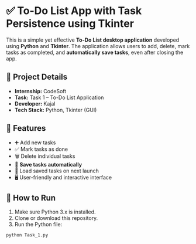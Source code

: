 # ✅ To-Do List App with Task Persistence using Tkinter

This is a simple yet effective **To-Do List desktop application** developed using **Python** and **Tkinter**. The application allows users to add, delete, mark tasks as completed, and **automatically save tasks**, even after closing the app.

## 💼 Project Details

- **Internship:** CodeSoft
- **Task:** Task 1 – To-Do List Application
- **Developer:** Kajal
- **Tech Stack:** Python, Tkinter (GUI)

## 🧠 Features

- ➕ Add new tasks  
- ✅ Mark tasks as done  
- 🗑️ Delete individual tasks  
- 💾 **Save tasks automatically**  
- 🔁 Load saved tasks on next launch  
- 🖥️ User-friendly and interactive interface

## 📁 How to Run

1. Make sure Python 3.x is installed.
2. Clone or download this repository.
3. Run the Python file:

```bash
python Task_1.py
